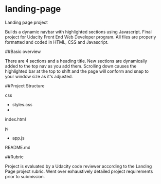 # landing-page
Landing page project

Builds a dynamic navbar with highlighted sections using Javascript. Final project for Udacity Front End Web Developer program. All files are properly formatted and coded in HTML, CSS and Javascript.

##Basic overview

There are 4 sections and a heading title. New sections are dynamically added to the top nav as you add them. Scrolling down causes the highlighted bar at the top to shift and the page will conform and snap to your window size as it's adjusted.

##Project Structure 

css

- styles.css   
-  
index.html

js

- app.js

README.md

##Rubric

Project is evaluated by a Udacity code reviewer according to the Landing Page project rubric. Went over exhaustively detailed project requirements prior to submission.

